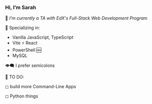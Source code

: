 ### Hi, I’m Sarah ###

🌼 *I'm currently a TA with EdX's Full-Stack Web Development Program*

🤍 Specializing in:
  - Vanilla JavaScript, TypeScript
  - Vite ⚡ React
  - PowerShell 🆕
  - MySQL
  
 👁‍🗨 I prefer semicolons

🌷 TO DO:

◻ build more Command-Line Apps

◻ Python things

<!---
SJROHRXD/SJROHRXD is a ✨ special ✨ repository because its `README.md` (this file) appears on your GitHub profile.
You can click the Preview link to take a look at your changes.
--->
